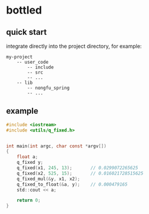 # bottled

## quick start

integrate directly into the project directory, for example:
```
my-project
    -- user_code
        -- include
        -- src
        -- ...
    -- lib
        -- nongfu_spring
        -- ...
```

## example

```C
#include <iostream>
#include <utils/q_fixed.h>


int main(int argc, char const *argv[])
{
    float a;
    q_fixed y;
    q_fixed(x1, 245, 13);       // 0.0299072265625
    q_fixed(x2, 525, 15);       // 0.016021728515625
    q_fixed_mul(&y, x1, x2);    
    q_fixed_to_float(&a, y);    // 0.000479165
    std::cout << a;

    return 0;
}
```
